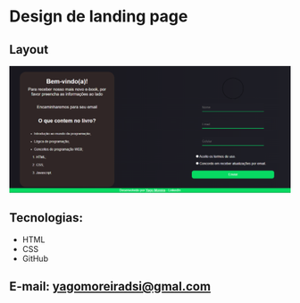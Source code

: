 # Design de landing page 
## Layout
![imagem](https://github.com/Yaguu/form/blob/main/preview.png)

## Tecnologias:
- HTML
- CSS
- GitHub

## E-mail: yagomoreiradsi@gmal.com
